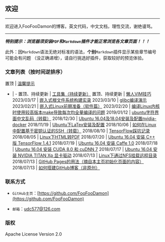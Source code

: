 <meta http-equiv="Content-Type" content="text/html; charset=utf-8">

## 欢迎

---------------------------------------------------------------------------

欢迎进入FooFooDamon的博客。英文代码，中文文档，理性交流，谢绝谩骂。

---------------------------------------------------------------------------

***特别提示：浏览器须安装`PDF`和`Markdown`插件才能正常浏览各文章页面！！！***

此外：因`Markdown`语法无绝对标准的语法，**个别**`Markdown`插件显示某些章节编号可能会有问题
（没正确递增），请自行挑选好插件，获取较好的预览体验。

### 文章列表（按时间逆排序）

置顶 | <a href="温馨提示.md">温馨提示</a>
- | -
置顶、持续更新 | <a href="工具集（持续更新）.md">工具集（持续更新）</a>
置顶、持续更新 | <a href="懒人VIM技巧.md">懒人VIM技巧</a>
2023/03/17 | <a href="嵌入式根文件系统构建实录.md">嵌入式根文件系统构建实录</a>
2023/03/10 | <a href="glibc编译演示.md">glibc编译演示</a>
2023/02/21 | <a href="嵌入式Linux前期准备（软件篇）.md">嵌入式Linux前期准备（软件篇）</a>
2023/02/20 | <a href="编译Linux内核时使用较高版本make导致每次均全量编译的问题.md">编译Linux内核时使用较高版本make导致每次均全量编译的问题</a>
2019/01/12 | <a href="ubuntu字符界面中文乱码 - chinabinlang的专栏 - CSDN博客.pdf">ubuntu字符界面中文乱码（转载）</a>
2018/12/30 | <a href="Ubuntu_16.04及18.04安装及配置nvidia-docker.md">Ubuntu 16.04及18.04安装及配置nvidia-docker</a>
2018/11/19 | <a href="Ubuntu下LaTex安装及配置.md">Ubuntu下LaTex安装及配置</a>
2018/10/06 | <a href="如何在Linux中配置基于密钥认证的SSH（转载）.pdf">如何在Linux中配置基于密钥认证的SSH（转载）</a>
2018/08/10 | <a href="TensorFlow踩坑记录.md">TensorFlow踩坑记录</a>
2018/08/05 | <a href="Linux下HTML转PDF.md">Linux下HTML转PDF</a>
2018/07/20 | <a href="Ubuntu_16.04安装C++版TensorFlow_1.4.1.md">Ubuntu 16.04 安装 C++ 版 TensorFlow 1.4.1</a>
2018/07/19 | <a href="Ubuntu_16.04安装Caffe_1.0.md">Ubuntu 16.04 安装 Caffe 1.0</a>
2018/07/18 | <a href="Ubuntu_16.04安装CUDA_8.0和cuDNN_7.md">Ubuntu 16.04 安装 CUDA 8.0 和 cuDNN 7</a>
2018/07/17 | <a href="Ubuntu_16.04安装NVIDIA_TITAN_Xp显卡驱动.md">Ubuntu 16.04 安装 NVIDIA TITAN Xp 显卡驱动</a>
2018/07/13 | <a href="Linux下通过NFS挂载远程目录.md">Linux下通过NFS挂载远程目录</a>
2018/07/13 | <a href="GitHub_Pages的用法.md">GitHub Pages的用法（摘自本主页初始化页面的内容）</a>
2018/07/13 | <a href="如何搭建GitHub博客（非原创）.md">如何搭建GitHub博客（非原创）</a>


### 联系方式

* `GitHub主页`：[https://github.com/FooFooDamon](https://github.com/FooFooDamon)

* `邮箱`：<udc577@126.com>


### 版权

Apache License Version 2.0

